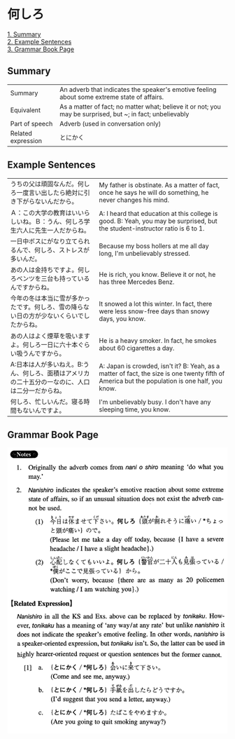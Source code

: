 # 何しろ

[1. Summary](#summary)<br>
[2. Example Sentences](#example-sentences)<br>
[3. Grammar Book Page](#grammar-book-page)<br>


## Summary

<table><tr>   <td>Summary</td>   <td>An adverb that indicates the speaker's emotive feeling about some extreme state of affairs.</td></tr><tr>   <td>Equivalent</td>   <td>As a matter of fact; no matter what; believe it or not; you may be surprised, but ~; in fact; unbelievably</td></tr><tr>   <td>Part of speech</td>   <td>Adverb (used in conversation only)</td></tr><tr>   <td>Related expression</td>   <td>とにかく</td></tr></table>

## Example Sentences

<table><tr>   <td>うちの父は頑固なんだ。何しろ一度言い出したら絶対に引き下がらないんだから。</td>   <td>My father is obstinate. As a matter of fact, once he says he will do something, he never changes his mind.</td></tr><tr>   <td>Ａ：この大学の教育はいいらしいね。Ｂ：うん、何しろ学生六人に先生一人だからね。</td>   <td>A: I heard that education at this college is good. B: Yeah, you may be surprised, but the student-instructor ratio is 6 to 1.</td></tr><tr>   <td>一日中ボスにがなり立てられるんで、何しろ、ストレスが多いんだ。</td>   <td>Because my boss hollers at me all day long, I'm unbelievably stressed.</td></tr><tr>   <td>あの人は金持ちですよ。何しろベンツを三台も持っているんですからね。</td>   <td>He is rich, you know. Believe it or not, he has three Mercedes Benz.</td></tr><tr>   <td>今年の冬は本当に雪が多かったです。何しろ、雪の降らない日の方が少ないくらいでしたからね。</td>   <td>It snowed a lot this winter. In fact, there were less snow-free days than snowy days, you know.</td></tr><tr>   <td>あの人はよく煙草を吸いますよ。何しろ一日に六十本ぐらい吸うんですから。</td>   <td>He is a heavy smoker. In fact, he smokes about 60 cigarettes a day.</td></tr><tr>   <td>A:日本は人が多いねえ。B:うん、何しろ、面積はアメリカの二十五分の一なのに、人口は二分一だからね。</td>   <td>A: Japan is crowded, isn't it? B: Yeah, as a matter of fact, the size is one twenty fifth of America but the population is one half, you know.</td></tr><tr>   <td>何しろ、忙しいんだ。寝る時間もないんですよ。</td>   <td>I'm unbelievably busy. I don't have any sleeping time, you know.</td></tr></table>

## Grammar Book Page

![](../img/Intermediate何しろ.png)

